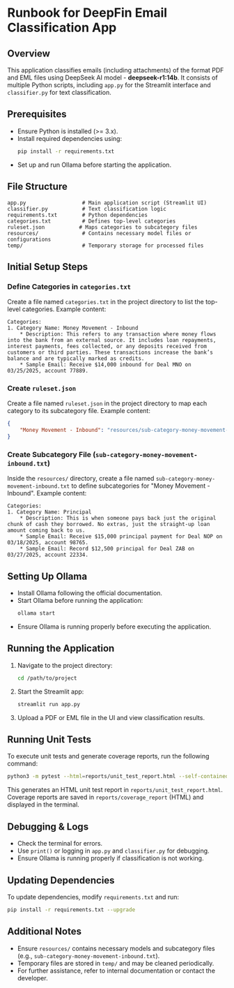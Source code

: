 # Runbook for DeepFin Email Classification App

## Overview
This application classifies emails (including attachments) of the format PDF and EML files using DeepSeek AI model - **deepseek-r1:14b**. It consists of multiple Python scripts, including `app.py` for the Streamlit interface and `classifier.py` for text classification. 

## Prerequisites
- Ensure Python is installed (>= 3.x).
- Install required dependencies using:
  ```sh
  pip install -r requirements.txt
  ```
- Set up and run Ollama before starting the application.

## File Structure
```
app.py                  # Main application script (Streamlit UI)
classifier.py           # Text classification logic
requirements.txt        # Python dependencies
categories.txt          # Defines top-level categories
ruleset.json           # Maps categories to subcategory files
resources/              # Contains necessary model files or configurations
temp/                   # Temporary storage for processed files
```

## Initial Setup Steps
### Define Categories in `categories.txt`
Create a file named `categories.txt` in the project directory to list the top-level categories. Example content:
```text
Categories:
1. Category Name: Money Movement - Inbound
    * Description: This refers to any transaction where money flows into the bank from an external source. It includes loan repayments, interest payments, fees collected, or any deposits received from customers or third parties. These transactions increase the bank’s balance and are typically marked as credits.
    * Sample Email: Receive $14,000 inbound for Deal MNO on 03/25/2025, account 77889.
```

### Create `ruleset.json`
Create a file named `ruleset.json` in the project directory to map each category to its subcategory file. Example content:
```json
{
    "Money Movement - Inbound": "resources/sub-category-money-movement-inbound.txt"
}
```

### Create Subcategory File (`sub-category-money-movement-inbound.txt`)
Inside the `resources/` directory, create a file named `sub-category-money-movement-inbound.txt` to define subcategories for "Money Movement - Inbound". Example content:
```text
Categories:
1. Category Name: Principal
    * Description: This is when someone pays back just the original chunk of cash they borrowed. No extras, just the straight-up loan amount coming back to us.
    * Sample Email: Receive $15,000 principal payment for Deal NOP on 03/18/2025, account 98765.
    * Sample Email: Record $12,500 principal for Deal ZAB on 03/27/2025, account 22334.
```

## Setting Up Ollama
- Install Ollama following the official documentation.
- Start Ollama before running the application:
  ```sh
  ollama start
  ```
- Ensure Ollama is running properly before executing the application.

## Running the Application
1. Navigate to the project directory:
   ```sh
   cd /path/to/project
   ```
2. Start the Streamlit app:
   ```sh
   streamlit run app.py
   ```
3. Upload a PDF or EML file in the UI and view classification results.

## Running Unit Tests
To execute unit tests and generate coverage reports, run the following command:
```sh
python3 -m pytest --html=reports/unit_test_report.html --self-contained-html --cov=app --cov=classifier --cov-report=html:reports/coverage_report --cov-report=term
```
This generates an HTML unit test report in `reports/unit_test_report.html`.
Coverage reports are saved in `reports/coverage_report` (HTML) and displayed in the terminal.

## Debugging & Logs
- Check the terminal for errors.
- Use `print()` or logging in `app.py` and `classifier.py` for debugging.
- Ensure Ollama is running properly if classification is not working.

## Updating Dependencies
To update dependencies, modify `requirements.txt` and run:
```sh
pip install -r requirements.txt --upgrade
```

## Additional Notes
- Ensure `resources/` contains necessary models and subcategory files (e.g., `sub-category-money-movement-inbound.txt`).
- Temporary files are stored in `temp/` and may be cleaned periodically.
- For further assistance, refer to internal documentation or contact the developer.
